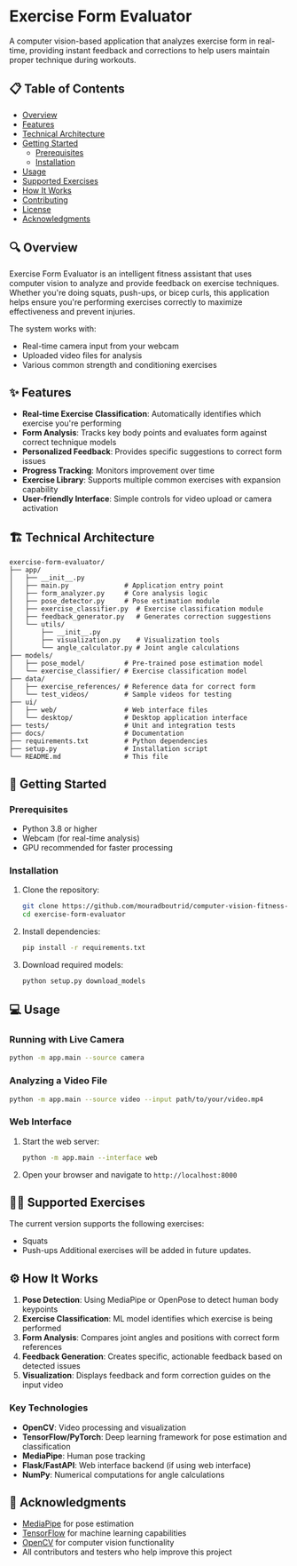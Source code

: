 # Exercise Form Evaluator

A computer vision-based application that analyzes exercise form in real-time, providing instant feedback and corrections to help users maintain proper technique during workouts.

## 📋 Table of Contents
- [Overview](#overview)
- [Features](#features)
- [Technical Architecture](#technical-architecture)
- [Getting Started](#getting-started)
  - [Prerequisites](#prerequisites)
  - [Installation](#installation)
- [Usage](#usage)
- [Supported Exercises](#supported-exercises)
- [How It Works](#how-it-works)
- [Contributing](#contributing)
- [License](#license)
- [Acknowledgments](#acknowledgments)

## 🔍 Overview

Exercise Form Evaluator is an intelligent fitness assistant that uses computer vision to analyze and provide feedback on exercise techniques. Whether you're doing squats, push-ups, or bicep curls, this application helps ensure you're performing exercises correctly to maximize effectiveness and prevent injuries.

The system works with:
- Real-time camera input from your webcam
- Uploaded video files for analysis
- Various common strength and conditioning exercises

## ✨ Features

- **Real-time Exercise Classification**: Automatically identifies which exercise you're performing
- **Form Analysis**: Tracks key body points and evaluates form against correct technique models
- **Personalized Feedback**: Provides specific suggestions to correct form issues
- **Progress Tracking**: Monitors improvement over time
- **Exercise Library**: Supports multiple common exercises with expansion capability
- **User-friendly Interface**: Simple controls for video upload or camera activation

## 🏗️ Technical Architecture

```
exercise-form-evaluator/
├── app/
│   ├── __init__.py
│   ├── main.py              # Application entry point
│   ├── form_analyzer.py     # Core analysis logic
│   ├── pose_detector.py     # Pose estimation module
│   ├── exercise_classifier.py  # Exercise classification module
│   ├── feedback_generator.py   # Generates correction suggestions
│   └── utils/
│       ├── __init__.py
│       ├── visualization.py    # Visualization tools
│       └── angle_calculator.py # Joint angle calculations
├── models/
│   ├── pose_model/          # Pre-trained pose estimation model
│   └── exercise_classifier/ # Exercise classification model
├── data/
│   ├── exercise_references/ # Reference data for correct form
│   └── test_videos/         # Sample videos for testing
├── ui/
│   ├── web/                 # Web interface files
│   └── desktop/             # Desktop application interface
├── tests/                   # Unit and integration tests
├── docs/                    # Documentation
├── requirements.txt         # Python dependencies
├── setup.py                 # Installation script
└── README.md                # This file
```

## 🚀 Getting Started

### Prerequisites

- Python 3.8 or higher
- Webcam (for real-time analysis)
- GPU recommended for faster processing

### Installation

1. Clone the repository:
   ```bash
   git clone https://github.com/mouradboutrid/computer-vision-fitness-exercise.git
   cd exercise-form-evaluator
   ```

3. Install dependencies:
   ```bash
   pip install -r requirements.txt
   ```

4. Download required models:
   ```bash
   python setup.py download_models
   ```

## 💻 Usage

### Running with Live Camera

```bash
python -m app.main --source camera
```

### Analyzing a Video File

```bash
python -m app.main --source video --input path/to/your/video.mp4
```

### Web Interface

1. Start the web server:
   ```bash
   python -m app.main --interface web
   ```

2. Open your browser and navigate to `http://localhost:8000`

## 🏋️‍♂️ Supported Exercises

The current version supports the following exercises:
- Squats
- Push-ups
Additional exercises will be added in future updates.

## ⚙️ How It Works

1. **Pose Detection**: Using MediaPipe or OpenPose to detect human body keypoints
2. **Exercise Classification**: ML model identifies which exercise is being performed
3. **Form Analysis**: Compares joint angles and positions with correct form references
4. **Feedback Generation**: Creates specific, actionable feedback based on detected issues
5. **Visualization**: Displays feedback and form correction guides on the input video

### Key Technologies

- **OpenCV**: Video processing and visualization
- **TensorFlow/PyTorch**: Deep learning framework for pose estimation and classification
- **MediaPipe**: Human pose tracking
- **Flask/FastAPI**: Web interface backend (if using web interface)
- **NumPy**: Numerical computations for angle calculations

  
## 🙏 Acknowledgments

- [MediaPipe](https://google.github.io/mediapipe/) for pose estimation
- [TensorFlow](https://www.tensorflow.org/) for machine learning capabilities
- [OpenCV](https://opencv.org/) for computer vision functionality
- All contributors and testers who help improve this project
